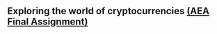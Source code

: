 ## Exploring the world of cryptocurrencies [(AEA Final Assignment)](https://joostbouten.github.io/AEA_Joost_Twan.html)
